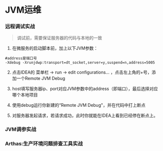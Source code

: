 # JVM运维

### 远程调试实战

> 调试前，需要保证服务器的代码与本地的一致

1. 在微服务的启动脚本前，加上以下JVM参数：
```
#address是端口号
-Xdebug -Xrunjdwp:transport=dt_socket,server=y,suspend=n,address=5005
```

2. 点击IDEA的 菜单栏 -> run -> edit configurations... ，点击左上角的+号，添加一个Remote JVM Debug

3. host填写服务器ip、port对应JVM参数中的address（即端口），最后选择对应哪个本地项目

4. 使用debug运行你新建的“Remote JVM Debug"，并在代码中打上断点

5. 对服务器发起请求，若请求成功，此时你就能在IDEA上看到已经停在断点上。



### JVM调参实战



### Arthas:生产环境问题排查工具实战

